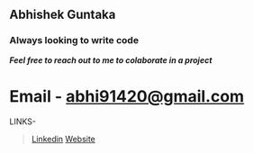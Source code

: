 ## Abhishek Guntaka

### Always looking to write code 
***Feel free to reach out to me to colaborate in a project***
# Email - abhi91420@gmail.com

LINKS-

> [Linkedin](https://www.linkedin.com/in/abhishek-guntaka-32922469/)
> [Website]()
